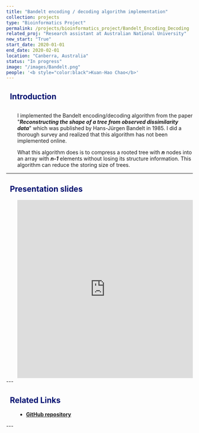 ```yaml
---
title: "Bandelt encoding / decoding algorithm implementation"
collection: projects
type: "Bioinformatics Project"
permalink: /projects/bioinformatics_project/Bandelt_Encoding_Decoding
related_proj: "Research assistant at Australian National University"
new_start: "True"
start_date: 2020-01-01
end_date: 2020-02-01
location: "Canberra, Australia"
status: "In progress"
image: "/images/Bandelt.png"
people: '<b style="color:black">Kuan-Hao Chao</b>'
---
```

<h2 style="color: #000f70"> <i class="fas fa-dot-circle" style="font-size:18px;"></i> &nbsp;&nbsp;Introduction </h2>

<div style="margin-left: 30px">
  <p style="margin-top: 30px">
  I implemented the Bandelt encoding/decoding algorithm from the paper "<i><b>Reconstructing the shape of a tree from observed dissimilarity data</b></i>" which was published by Hans-Jürgen Bandelt in 1985. I did a thorough survey and realized that this algorithm has not been implemented online.
  </p>

  <p>
  What this algorithm does is to compress a rooted tree with <i><b>n</b></i> nodes into an array with <i><b>n-1</b></i> elements without losing its structure information. This algorithm can reduce the storing size of trees.
  </p>
</div>

---

<h2 style="color: #000f70"> <i class="fas fa-dot-circle" style="font-size:18px;"></i> &nbsp;&nbsp;Presentation slides </h2>
<div style="margin-left: 30px">
<iframe src="https://docs.google.com/presentation/d/e/2PACX-1vT-RY6jzIaJN5ptODWO3Ps4pZvmOrST1rjMjSBFIndHweyAB1RtY5W0WNTYHzhTzr6t7Ux0hElwj-CM/embed?start=false&loop=false&delayms=3000" frameborder="0" width="100%" height="480" allowfullscreen="true" mozallowfullscreen="true" webkitallowfullscreen="true"></iframe>
</div>
---

<h2 style="color: #000f70"> <i class="fas fa-dot-circle" style="font-size:18px;"></i> &nbsp;&nbsp;Related Links </h2>

<div style="margin-left: 30px">
  <ul>
    <li>
      <a href="https://github.com/Kuanhao-Chao/AIPhylo" target="_blank"><b>GitHub repository</b></a>
    </li>
  </ul>
</div>
---
